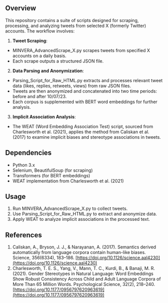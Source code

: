 ## Overview
This repository contains a suite of scripts designed for scraping, processing, and analyzing tweets from selected X (formerly Twitter) accounts. The workflow involves:

1. **Tweet Scraping**:
- MINVERA_AdvancedScrape_X.py scrapes tweets from specified X accounts on a daily basis.
- Each scrape outputs a structured JSON file.

2. **Data Parsing and Anonymization**:
- Parsing_Script_for_Raw_HTML.py extracts and processes relevant tweet data (likes, replies, retweets, views) from raw JSON files.
- Tweets are then anonymized and concatenated into two time periods: before and after 10/07/23.
- Each corpus is supplemented with BERT word embeddings for further analysis.

3. **Implicit Association Analysis**:
- The WEAT (Word Embedding Association Test) script, sourced from Charlesworth et al. (2021), applies the method from Caliskan et al. (2017) to examine implicit biases and stereotype associations in tweets.
  
## Dependencies
- Python 3.x
- Selenium, BeautifulSoup (for scraping)
- Transformers (for BERT embeddings)
- WEAT implementation from Charlesworth et al. (2021)

## Usage
1. Run MINVERA_AdvancedScrape_X.py to collect tweets.
2. Use Parsing_Script_for_Raw_HTML.py to extract and anonymize data.
3. Apply WEAT to analyze implicit associations in the processed text.

## References
1. Caliskan, A., Bryson, J. J., & Narayanan, A. (2017). Semantics derived automatically from language corpora contain human-like biases. Science, 356(6334), 183–186. [https://doi.org/10.1126/science.aal4230](https://doi.org/10.1126/science.aal4230)
2. Charlesworth, T. E. S., Yang, V., Mann, T. C., Kurdi, B., & Banaji, M. R. (2021). Gender Stereotypes in Natural Language: Word Embeddings Show Robust Consistency Across Child and Adult Language Corpora of More Than 65 Million Words. Psychological Science, 32(2), 218–240. [https://doi.org/10.1177/0956797620963619](https://doi.org/10.1177/0956797620963619)
